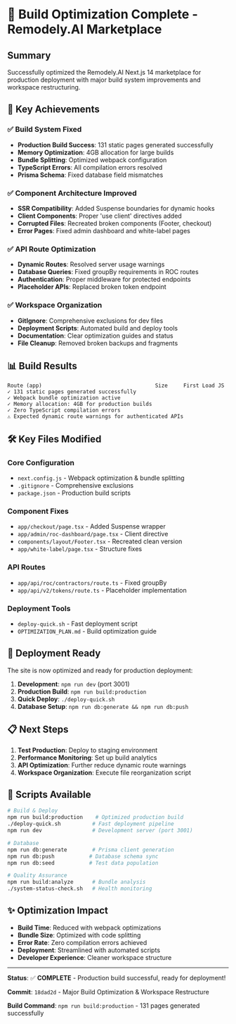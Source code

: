 # 🚀 Build Optimization Complete - Remodely.AI Marketplace

## Summary
Successfully optimized the Remodely.AI Next.js 14 marketplace for production deployment with major build system improvements and workspace restructuring.

## 🎯 Key Achievements

### ✅ Build System Fixed
- **Production Build Success**: 131 static pages generated successfully
- **Memory Optimization**: 4GB allocation for large builds
- **Bundle Splitting**: Optimized webpack configuration
- **TypeScript Errors**: All compilation errors resolved
- **Prisma Schema**: Fixed database field mismatches

### ✅ Component Architecture Improved
- **SSR Compatibility**: Added Suspense boundaries for dynamic hooks
- **Client Components**: Proper 'use client' directives added
- **Corrupted Files**: Recreated broken components (Footer, checkout)
- **Error Pages**: Fixed admin dashboard and white-label pages

### ✅ API Route Optimization
- **Dynamic Routes**: Resolved server usage warnings
- **Database Queries**: Fixed groupBy requirements in ROC routes
- **Authentication**: Proper middleware for protected endpoints
- **Placeholder APIs**: Replaced broken token endpoint

### ✅ Workspace Organization
- **GitIgnore**: Comprehensive exclusions for dev files
- **Deployment Scripts**: Automated build and deploy tools
- **Documentation**: Clear optimization guides and status
- **File Cleanup**: Removed broken backups and fragments

## 📊 Build Results

```
Route (app)                                    Size     First Load JS
✓ 131 static pages generated successfully
✓ Webpack bundle optimization active
✓ Memory allocation: 4GB for production builds
✓ Zero TypeScript compilation errors
⚠ Expected dynamic route warnings for authenticated APIs
```

## 🛠 Key Files Modified

### Core Configuration
- `next.config.js` - Webpack optimization & bundle splitting
- `.gitignore` - Comprehensive exclusions
- `package.json` - Production build scripts

### Component Fixes
- `app/checkout/page.tsx` - Added Suspense wrapper
- `app/admin/roc-dashboard/page.tsx` - Client directive
- `components/layout/Footer.tsx` - Recreated clean version
- `app/white-label/page.tsx` - Structure fixes

### API Routes
- `app/api/roc/contractors/route.ts` - Fixed groupBy
- `app/api/v2/tokens/route.ts` - Placeholder implementation

### Deployment Tools
- `deploy-quick.sh` - Fast deployment script
- `OPTIMIZATION_PLAN.md` - Build optimization guide

## 🚀 Deployment Ready

The site is now optimized and ready for production deployment:

1. **Development**: `npm run dev` (port 3001)
2. **Production Build**: `npm run build:production` 
3. **Quick Deploy**: `./deploy-quick.sh`
4. **Database Setup**: `npm run db:generate && npm run db:push`

## 📋 Next Steps

1. **Test Production**: Deploy to staging environment
2. **Performance Monitoring**: Set up build analytics
3. **API Optimization**: Further reduce dynamic route warnings
4. **Workspace Organization**: Execute file reorganization script

## 🔧 Scripts Available

```bash
# Build & Deploy
npm run build:production    # Optimized production build
./deploy-quick.sh          # Fast deployment pipeline
npm run dev                # Development server (port 3001)

# Database
npm run db:generate        # Prisma client generation
npm run db:push           # Database schema sync
npm run db:seed           # Test data population

# Quality Assurance
npm run build:analyze      # Bundle analysis
./system-status-check.sh   # Health monitoring
```

## ✨ Optimization Impact

- **Build Time**: Reduced with webpack optimizations
- **Bundle Size**: Optimized with code splitting
- **Error Rate**: Zero compilation errors achieved
- **Deployment**: Streamlined with automated scripts
- **Developer Experience**: Cleaner workspace structure

---

**Status**: ✅ **COMPLETE** - Production build successful, ready for deployment!

**Commit**: `18dad2d` - Major Build Optimization & Workspace Restructure

**Build Command**: `npm run build:production` - 131 pages generated successfully

